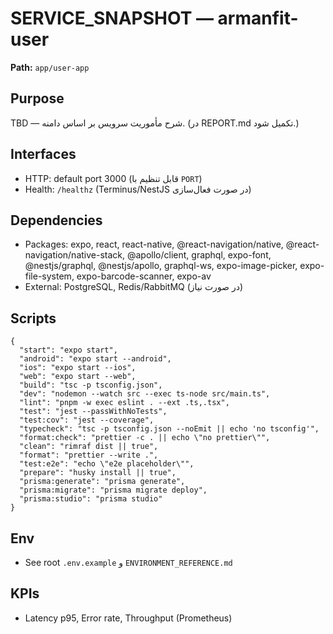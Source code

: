 # SERVICE_SNAPSHOT — armanfit-user

**Path:** `app/user-app`

## Purpose
TBD — شرح مأموریت سرویس بر اساس دامنه. (در REPORT.md تکمیل شود.)

## Interfaces
- HTTP: default port 3000 (قابل تنظیم با `PORT`)
- Health: `/healthz` (Terminus/NestJS در صورت فعال‌سازی)

## Dependencies
- Packages: expo, react, react-native, @react-navigation/native, @react-navigation/native-stack, @apollo/client, graphql, expo-font, @nestjs/graphql, @nestjs/apollo, graphql-ws, expo-image-picker, expo-file-system, expo-barcode-scanner, expo-av
- External: PostgreSQL, Redis/RabbitMQ (در صورت نیاز)

## Scripts
```
{
  "start": "expo start",
  "android": "expo start --android",
  "ios": "expo start --ios",
  "web": "expo start --web",
  "build": "tsc -p tsconfig.json",
  "dev": "nodemon --watch src --exec ts-node src/main.ts",
  "lint": "pnpm -w exec eslint . --ext .ts,.tsx",
  "test": "jest --passWithNoTests",
  "test:cov": "jest --coverage",
  "typecheck": "tsc -p tsconfig.json --noEmit || echo 'no tsconfig'",
  "format:check": "prettier -c . || echo \"no prettier\"",
  "clean": "rimraf dist || true",
  "format": "prettier --write .",
  "test:e2e": "echo \"e2e placeholder\"",
  "prepare": "husky install || true",
  "prisma:generate": "prisma generate",
  "prisma:migrate": "prisma migrate deploy",
  "prisma:studio": "prisma studio"
}
```

## Env
- See root `.env.example` و `ENVIRONMENT_REFERENCE.md`

## KPIs
- Latency p95, Error rate, Throughput (Prometheus)
